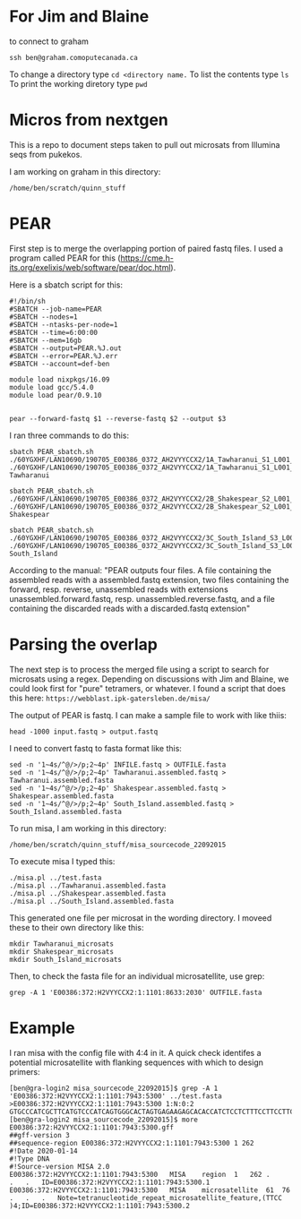 # For Jim and Blaine
to connect to graham
```
ssh ben@graham.comoputecanada.ca
```

To change a directory type `cd <directory name.`
To list the contents type `ls`
To print the working diretory type `pwd`


# Micros from nextgen

This is a repo to document steps taken to pull out microsats from Illumina seqs from pukekos.

I am working on graham in this directory:
```
/home/ben/scratch/quinn_stuff
```

# PEAR
First step is to merge the overlapping portion of paired fastq files. I used a program called PEAR for this (https://cme.h-its.org/exelixis/web/software/pear/doc.html).

Here is a sbatch script for this:
```
#!/bin/sh
#SBATCH --job-name=PEAR
#SBATCH --nodes=1
#SBATCH --ntasks-per-node=1
#SBATCH --time=6:00:00
#SBATCH --mem=16gb
#SBATCH --output=PEAR.%J.out
#SBATCH --error=PEAR.%J.err
#SBATCH --account=def-ben

module load nixpkgs/16.09
module load gcc/5.4.0
module load pear/0.9.10


pear --forward-fastq $1 --reverse-fastq $2 --output $3

```

I ran three commands to do this:
```
sbatch PEAR_sbatch.sh ./60YGXHF/LAN10690/190705_E00386_0372_AH2VYYCCX2/1A_Tawharanui_S1_L001_R1_001.fastq.gz ./60YGXHF/LAN10690/190705_E00386_0372_AH2VYYCCX2/1A_Tawharanui_S1_L001_R2_001.fastq.gz Tawharanui
```
```
sbatch PEAR_sbatch.sh ./60YGXHF/LAN10690/190705_E00386_0372_AH2VYYCCX2/2B_Shakespear_S2_L001_R1_001.fastq.gz ./60YGXHF/LAN10690/190705_E00386_0372_AH2VYYCCX2/2B_Shakespear_S2_L001_R2_001.fastq.gz Shakespear
```
```
sbatch PEAR_sbatch.sh ./60YGXHF/LAN10690/190705_E00386_0372_AH2VYYCCX2/3C_South_Island_S3_L001_R1_001.fastq.gz ./60YGXHF/LAN10690/190705_E00386_0372_AH2VYYCCX2/3C_South_Island_S3_L001_R2_001.fastq.gz South_Island
```
According to the manual: "PEAR outputs four files. A file containing the assembled reads with a assembled.fastq extension, two files containing the forward, resp. reverse, unassembled reads with extensions unassembled.forward.fastq, resp. unassembled.reverse.fastq, and a file containing the discarded reads with a discarded.fastq extension"

# Parsing the overlap

The next step is to process the merged file using a script to search for microsats using a regex.  Depending on discussions with Jim and Blaine, we could look first for "pure" tetramers, or whatever. I found a script that does this here: `https://webblast.ipk-gatersleben.de/misa/`

The output of PEAR is fastq. I can make a sample file to work with like thiis:
```
head -1000 input.fastq > output.fastq
```
I need to convert fastq to fasta format like this:
```
sed -n '1~4s/^@/>/p;2~4p' INFILE.fastq > OUTFILE.fasta
sed -n '1~4s/^@/>/p;2~4p' Tawharanui.assembled.fastq > Tawharanui.assembled.fasta
sed -n '1~4s/^@/>/p;2~4p' Shakespear.assembled.fastq > Shakespear.assembled.fasta
sed -n '1~4s/^@/>/p;2~4p' South_Island.assembled.fastq > South_Island.assembled.fasta
```
To run misa, I am working in this directory:
```
/home/ben/scratch/quinn_stuff/misa_sourcecode_22092015
```
To execute misa I typed this: 
```
./misa.pl ../test.fasta
./misa.pl ../Tawharanui.assembled.fasta
./misa.pl ../Shakespear.assembled.fasta
./misa.pl ../South_Island.assembled.fasta
```
This generated one file per microsat in the wording directory.  I moveed these to their own directory like this:

```
mkdir Tawharanui_microsats
mkdir Shakespear_microsats
mkdir South_Island_microsats
```

Then, to check the fasta file for an individual microsatellite, use grep:
```
grep -A 1 'E00386:372:H2VYYCCX2:1:1101:8633:2030' OUTFILE.fasta
```

# Example
I ran misa with the config file with 4:4 in it.  A quick check identifes a potential microsatellite with flanking sequences with which to design primers:
```
[ben@gra-login2 misa_sourcecode_22092015]$ grep -A 1 'E00386:372:H2VYYCCX2:1:1101:7943:5300' ../test.fasta
>E00386:372:H2VYYCCX2:1:1101:7943:5300 1:N:0:2
GTGCCCATCGCTTCATGTCCCATCAGTGGGCACTAGTGAGAAGAGCACACCATCTCCTCTTTCCTTCCTTCCTTCCCATCAGATACTTAGAAACAGAGATACAACTACCCCTGAGTCTTCACTTCCTCAGGCTGAACACTGAAACACAGAACTGTCTTTGTTGGACAGGACCTTTCAGATCACCACGACTAACCATAACCCTAATGTGCCAAAACCACCACTAACTCCCATCCCTAAGCACCTCATCTACCTGTCTTTTATA
[ben@gra-login2 misa_sourcecode_22092015]$ more E00386:372:H2VYYCCX2:1:1101:7943:5300.gff
##gff-version 3
##sequence-region E00386:372:H2VYYCCX2:1:1101:7943:5300 1 262
#!Date 2020-01-14
#!Type DNA
#!Source-version MISA 2.0
E00386:372:H2VYYCCX2:1:1101:7943:5300	MISA	region	1	262	.	
.	.	ID=E00386:372:H2VYYCCX2:1:1101:7943:5300.1
E00386:372:H2VYYCCX2:1:1101:7943:5300	MISA	microsatellite	61	76	
.	.	.	Note=tetranucleotide_repeat_microsatellite_feature,(TTCC
)4;ID=E00386:372:H2VYYCCX2:1:1101:7943:5300.2
```
